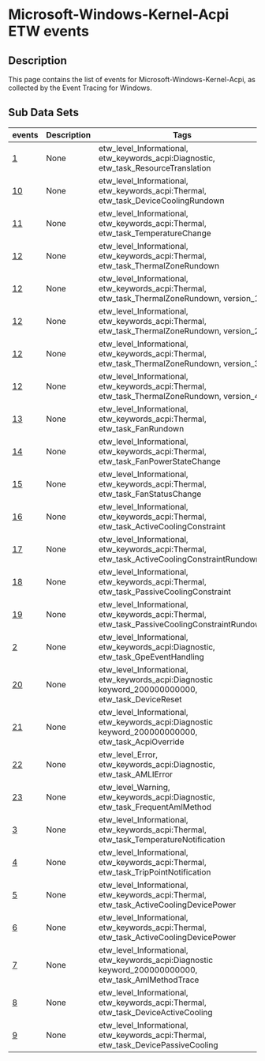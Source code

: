 # Microsoft-Windows-Kernel-Acpi ETW events

## Description
This page contains the list of events for Microsoft-Windows-Kernel-Acpi, as collected by the Event Tracing for Windows.

## Sub Data Sets
|events|Description|Tags|
|---|---|---|
|[1](events/event-1.md)|None|etw_level_Informational, etw_keywords_acpi:Diagnostic, etw_task_ResourceTranslation|
|[10](events/event-10.md)|None|etw_level_Informational, etw_keywords_acpi:Thermal, etw_task_DeviceCoolingRundown|
|[11](events/event-11.md)|None|etw_level_Informational, etw_keywords_acpi:Thermal, etw_task_TemperatureChange|
|[12](events/event-12.md)|None|etw_level_Informational, etw_keywords_acpi:Thermal, etw_task_ThermalZoneRundown|
|[12](events/event-12_v1.md)|None|etw_level_Informational, etw_keywords_acpi:Thermal, etw_task_ThermalZoneRundown, version_1|
|[12](events/event-12_v2.md)|None|etw_level_Informational, etw_keywords_acpi:Thermal, etw_task_ThermalZoneRundown, version_2|
|[12](events/event-12_v3.md)|None|etw_level_Informational, etw_keywords_acpi:Thermal, etw_task_ThermalZoneRundown, version_3|
|[12](events/event-12_v4.md)|None|etw_level_Informational, etw_keywords_acpi:Thermal, etw_task_ThermalZoneRundown, version_4|
|[13](events/event-13.md)|None|etw_level_Informational, etw_keywords_acpi:Thermal, etw_task_FanRundown|
|[14](events/event-14.md)|None|etw_level_Informational, etw_keywords_acpi:Thermal, etw_task_FanPowerStateChange|
|[15](events/event-15.md)|None|etw_level_Informational, etw_keywords_acpi:Thermal, etw_task_FanStatusChange|
|[16](events/event-16.md)|None|etw_level_Informational, etw_keywords_acpi:Thermal, etw_task_ActiveCoolingConstraint|
|[17](events/event-17.md)|None|etw_level_Informational, etw_keywords_acpi:Thermal, etw_task_ActiveCoolingConstraintRundown|
|[18](events/event-18.md)|None|etw_level_Informational, etw_keywords_acpi:Thermal, etw_task_PassiveCoolingConstraint|
|[19](events/event-19.md)|None|etw_level_Informational, etw_keywords_acpi:Thermal, etw_task_PassiveCoolingConstraintRundown|
|[2](events/event-2.md)|None|etw_level_Informational, etw_keywords_acpi:Diagnostic, etw_task_GpeEventHandling|
|[20](events/event-20.md)|None|etw_level_Informational, etw_keywords_acpi:Diagnostic keyword_200000000000, etw_task_DeviceReset|
|[21](events/event-21.md)|None|etw_level_Informational, etw_keywords_acpi:Diagnostic keyword_200000000000, etw_task_AcpiOverride|
|[22](events/event-22.md)|None|etw_level_Error, etw_keywords_acpi:Diagnostic, etw_task_AMLIError|
|[23](events/event-23.md)|None|etw_level_Warning, etw_keywords_acpi:Diagnostic, etw_task_FrequentAmlMethod|
|[3](events/event-3.md)|None|etw_level_Informational, etw_keywords_acpi:Thermal, etw_task_TemperatureNotification|
|[4](events/event-4.md)|None|etw_level_Informational, etw_keywords_acpi:Thermal, etw_task_TripPointNotification|
|[5](events/event-5.md)|None|etw_level_Informational, etw_keywords_acpi:Thermal, etw_task_ActiveCoolingDevicePower|
|[6](events/event-6.md)|None|etw_level_Informational, etw_keywords_acpi:Thermal, etw_task_ActiveCoolingDevicePower|
|[7](events/event-7.md)|None|etw_level_Informational, etw_keywords_acpi:Diagnostic keyword_200000000000, etw_task_AmlMethodTrace|
|[8](events/event-8.md)|None|etw_level_Informational, etw_keywords_acpi:Thermal, etw_task_DeviceActiveCooling|
|[9](events/event-9.md)|None|etw_level_Informational, etw_keywords_acpi:Thermal, etw_task_DevicePassiveCooling|
